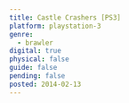 ```yaml
---
title: Castle Crashers [PS3]
platform: playstation-3
genre:
  - brawler
digital: true
physical: false
guide: false
pending: false
posted: 2014-02-13
---
```

